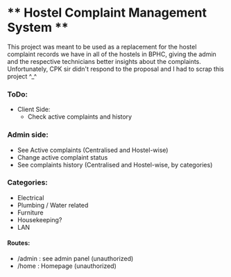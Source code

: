
#   ** Hostel Complaint Management System **

This project was meant to be used as a replacement for the hostel complaint records we have in all of the hostels in BPHC, giving the admin and the respective technicians better insights about the complaints. Unfortunately, CPK sir didn't respond to the proposal and I had to scrap this project ^_^

### ToDo:
- Client Side:
  - Check active complaints and history

### Admin side:
  - See Active complaints (Centralised and Hostel-wise)
  - Change active complaint status
  - See complaints history (Centralised and Hostel-wise, by categories)

### Categories:
  - Electrical
  - Plumbing / Water related
  - Furniture
  - Housekeeping?
  - LAN

#### Routes:
  - /admin : see admin panel (unauthorized)
  - /home : Homepage (unauthorized)

